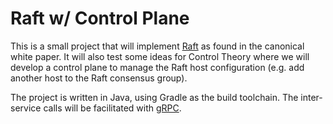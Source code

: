 # Raft w/ Control Plane

This is a small project that will implement [Raft](https://raft.github.io/raft.pdf) as found
in the canonical white paper. It will also test some ideas for Control Theory where
we will develop a control plane to manage the Raft host configuration (e.g. add
another host to the Raft consensus group).

The project is written in Java, using Gradle as the build toolchain. The inter-service
calls will be facilitated with [gRPC](https://grpc.io/docs/languages/java/basics/).